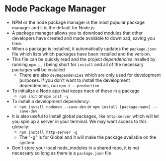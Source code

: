 # Node Package Manager

- NPM or the node package manager is the most popular package manager and it is the default for Node.js
- A package manager allows you to download modules that other developers have created and made available to download, saving you time.
- When a package is installed, it automatically updates the `package.json` file which lists which packages have been installed and the version.
- This file can be quickly read and the project *dependencies* insalled by running `npm i` , i being short for `install` and all of the necessary packages will be installed
   - There are also `devDependencies` which are only used for development purposes. If you don't want to install the development dependencies, run `npm i --production`
- To initialize a Node app that keeps track of these in a package
   - `npm init` or `npm init -y`
- To install a development dependency:
   - `npm install nodemon --save-dev` or `npm install [package-name] --save-dev`
- It is also useful to install global packages, like `http-server` which will let you spin up a server in your terminal. We may want access to this globally:
   - `npm install http-server -g`
   - The "-g" is for Global and it will make the package available on the system
- Don't store your local node_modules in a shared repo, it is not necessary so long as there is a `package.json` file

